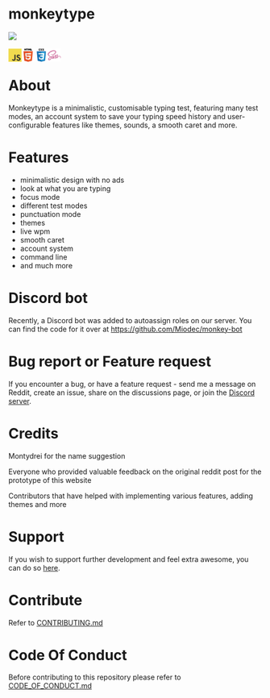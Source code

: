 # monkeytype

![](https://github.com/Miodec/monkeytype/blob/master/static/images/mtsocial.png?raw=true) 
<br />

<img align="left" alt="JavaScript" width="26px" src="https://raw.githubusercontent.com/github/explore/80688e429a7d4ef2fca1e82350fe8e3517d3494d/topics/javascript/javascript.png" />
<img align="left" alt="HTML5" width="26px" src="https://raw.githubusercontent.com/github/explore/80688e429a7d4ef2fca1e82350fe8e3517d3494d/topics/html/html.png" />
<img align="left" alt="CSS3" width="26px" src="https://raw.githubusercontent.com/github/explore/80688e429a7d4ef2fca1e82350fe8e3517d3494d/topics/css/css.png" />
<img align="left" alt="CSS3" width="26px" src="https://raw.githubusercontent.com/github/explore/80688e429a7d4ef2fca1e82350fe8e3517d3494d/topics/sass/sass.png" />
<br />

# About

Monkeytype is a minimalistic, customisable typing test, featuring many test modes, an account system to save your typing speed history and user-configurable features like themes, sounds, a smooth caret and more.

# Features

- minimalistic design with no ads
- look at what you are typing
- focus mode
- different test modes
- punctuation mode
- themes
- live wpm
- smooth caret
- account system
- command line
- and much more

# Discord bot

Recently, a Discord bot was added to autoassign roles on our server. You can find the code for it over at https://github.com/Miodec/monkey-bot

# Bug report or Feature request

If you encounter a bug, or have a feature request - send me a message on Reddit, create an issue, share on the discussions page, or join the [Discord server](https://discord.com/invite/yENzqcB).

# Credits

Montydrei for the name suggestion

Everyone who provided valuable feedback on the original reddit post for the prototype of this website

Contributors that have helped with implementing various features, adding themes and more

# Support

If you wish to support further development and feel extra awesome, you can do so [here](https://www.paypal.me/jackbartnik).

# Contribute

Refer to [CONTRIBUTING.md](https://github.com/Miodec/monkeytype/blob/master/CONTRIBUTING.md)

# Code Of Conduct

Before contributing to this repository please refer to [CODE_OF_CONDUCT.md](https://github.com/Miodec/monkeytype/blob/master/CODE_OF_CONDUCT.md)
